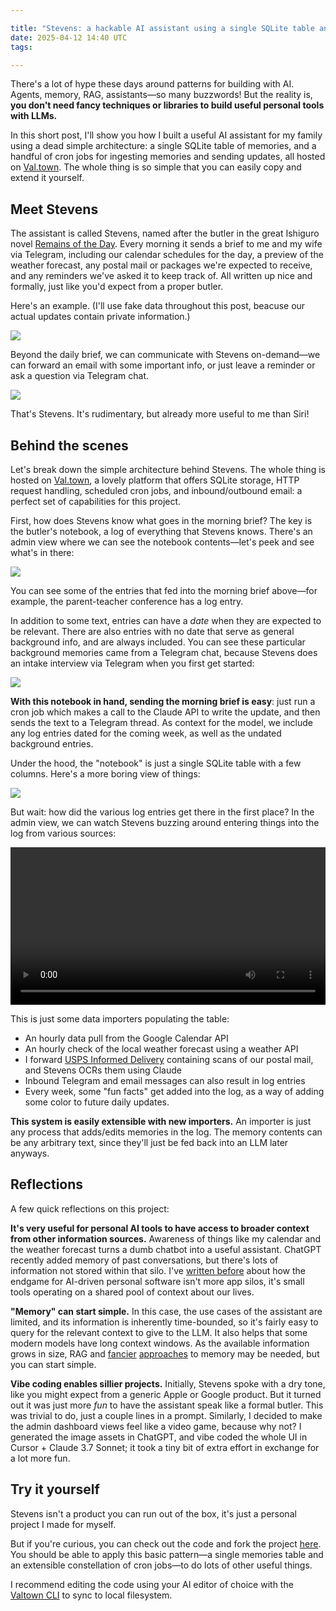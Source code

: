 ```yaml
---

title: "Stevens: a hackable AI assistant using a single SQLite table and a handful of cron jobs"
date: 2025-04-12 14:40 UTC
tags:

---
```


There's a lot of hype these days around patterns for building with AI. Agents, memory, RAG, assistants—so many buzzwords! But the reality is, **you don't need fancy techniques or libraries to build useful personal tools with LLMs.**

In this short post, I'll show you how I built a useful AI assistant for my family using a dead simple architecture: a single SQLite table of memories, and a handful of cron jobs for ingesting memories and sending updates, all hosted on [Val.town](https://www.val.town). The whole thing is so simple that you can easily copy and extend it yourself.

## Meet Stevens

The assistant is called Stevens, named after the butler in the great Ishiguro novel [Remains of the Day](https://en.wikipedia.org/wiki/The_Remains_of_the_Day). Every morning it sends a brief to me and my wife via Telegram, including our calendar schedules for the day, a preview of the weather forecast, any postal mail or packages we're expected to receive, and any reminders we've asked it to keep track of. All written up nice and formally, just like you'd expect from a proper butler.

Here's an example. (I'll use fake data throughout this post, beacuse our actual updates contain private information.)

![](/images/article_images/stevens/telegram.png)

Beyond the daily brief, we can communicate with Stevens on-demand—we can forward an email with some important info, or just leave a reminder or ask a question via Telegram chat.

![](/images/article_images/stevens/coffee.png)

That's Stevens. It's rudimentary, but already more useful to me than Siri!

## Behind the scenes

Let's break down the simple architecture behind Stevens. The whole thing is hosted on [Val.town](https://www.val.town), a lovely platform that offers SQLite storage, HTTP request handling, scheduled cron jobs, and inbound/outbound email: a perfect set of capabilities for this project.

First, how does Stevens know what goes in the morning brief? The key is the butler's notebook, a log of everything that Stevens knows. There's an admin view where we can see the notebook contents—let's peek and see what's in there:

![](/images/article_images/stevens/notebook.png)

You can see some of the entries that fed into the morning brief above—for example, the parent-teacher conference has a log entry.

In addition to some text, entries can have a *date* when they are expected to be relevant.  There are also entries with no date that serve as general background info, and are always included. You can see these particular background memories came from a Telegram chat, because Stevens does an intake interview via Telegram when you first get started:

![](/images/article_images/stevens/background.png)

**With this notebook in hand, sending the morning brief is easy**: just run a cron job which makes a call to the Claude API to write the update, and then sends the text to a Telegram thread. As context for the model, we include any log entries dated for the coming week, as well as the undated background entries.

Under the hood, the "notebook" is just a single SQLite table with a few columns. Here's a more boring view of things:

![](/images/article_images/stevens/db.png)

But wait: how did the various log entries get there in the first place? In the admin view, we can watch Stevens buzzing around entering things into the log from various sources:

<video width="100%" controls>
  <source src="/images/article_images/stevens/cron.mp4" type="video/mp4">
</video>

This is just some data importers populating the table:

- An hourly data pull from the Google Calendar API
- An hourly check of the local weather forecast using a weather API
- I forward [USPS Informed Delivery](https://www.usps.com/manage/informed-delivery.htm) containing scans of our postal mail, and Stevens OCRs them using Claude
- Inbound Telegram and email messages can also result in log entries
- Every week, some "fun facts" get added into the log, as a way of adding some color to future daily updates.

**This system is easily extensible with new importers.** An importer is just any process that adds/edits memories in the log. The memory contents can be any arbitrary text, since they'll just be fed back into an LLM later anyways.

## Reflections

A few quick reflections on this project:

**It's very useful for personal AI tools to have access to broader context from other information sources.** Awareness of things like my calendar and the weather forecast turns a dumb chatbot into a useful assistant. ChatGPT recently added memory of past conversations, but there's lots of information not stored within that silo. I've [written before](https://x.com/geoffreylitt/status/1810442615264796864) about how the endgame for AI-driven personal software isn't more app silos, it's small tools operating on a shared pool of context about our lives.

**"Memory" can start simple.** In this case, the use cases of the assistant are limited, and its information is inherently time-bounded, so it's fairly easy to query for the relevant context to give to the LLM. It also helps that some modern models have long context windows. As the available information grows in size, RAG and [fancier](https://x.com/sjwhitmore/status/1910439061615239520) [approaches](https://arxiv.org/abs/2304.03442) to memory may be needed, but you can start simple.

**Vibe coding enables sillier projects.** Initially, Stevens spoke with a dry tone, like you might expect from a generic Apple or Google product. But it turned out it was just more *fun* to have the assistant speak like a formal butler. This was trivial to do, just a couple lines in a prompt. Similarly, I decided to make the admin dashboard views feel like a video game, because why not? I generated the image assets in ChatGPT, and vibe coded the whole UI in Cursor + Claude 3.7 Sonnet; it took a tiny bit of extra effort in exchange for a lot more fun.

## Try it yourself

Stevens isn't a product you can run out of the box, it's just a personal project I made for myself.

But if you're curious, you can check out the code and fork the project [here](https://www.val.town/x/geoffreylitt/stevensDemo). You should be able to apply this basic pattern—a single memories table and an extensible constellation of cron jobs—to do lots of other useful things.

I recommend editing the code using your AI editor of choice with the [Valtown CLI](https://github.com/pomdtr/vt) to sync to local filesystem.
